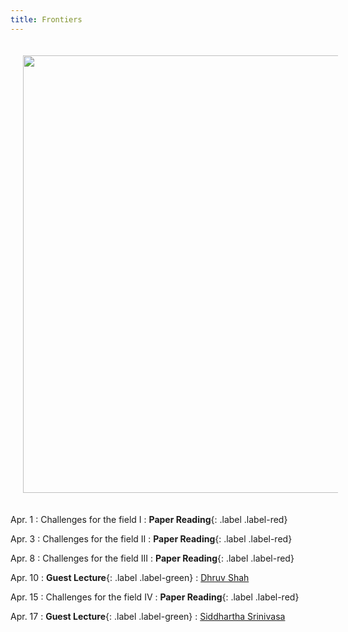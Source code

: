 ```yaml
---
title: Frontiers 
---
```


<img src="/real_world_robot_learning_sp25/assets/images/frontiers.png" style="width:700px; height:auto; padding:20px;">


Apr. 1
: Challenges for the field I
  : **Paper Reading**{: .label .label-red} 

Apr. 3
: Challenges for the field II
  : **Paper Reading**{: .label .label-red}

Apr. 8
: Challenges for the field III
  : **Paper Reading**{: .label .label-red}

Apr. 10
: **Guest Lecture**{: .label .label-green} 
  : [Dhruv Shah](https://robodhruv.github.io/) 

Apr. 15
: Challenges for the field IV
  : **Paper Reading**{: .label .label-red}

Apr. 17
  : **Guest Lecture**{: .label .label-green} 
    : [Siddhartha Srinivasa](https://goodrobot.ai/) 